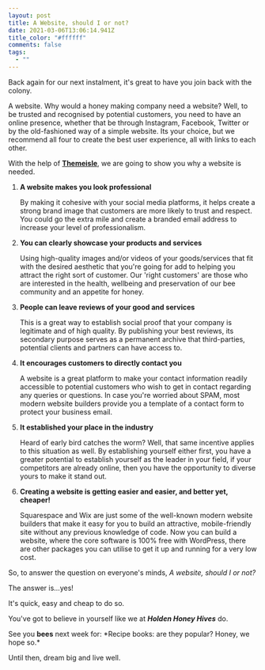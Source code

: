 ```yaml
---
layout: post
title: A Website, should I or not?
date: 2021-03-06T13:06:14.941Z
title_color: "#ffffff"
comments: false
tags:
  - ""
---
```

Back again for our next instalment, it's great to have you join back with the colony.

A website. Why would a honey making company need a website? Well, to be trusted and recognised by potential customers, you need to have an online presence, whether that be through Instagram, Facebook, Twitter or by the old-fashioned way of a simple website. Its your choice, but we recommend all four to create the best user experience, all with links to each other. 

With the help of **[Themeisle](https://themeisle.com/blog/do-i-need-a-website-for-my-business/)**, we are going to show you why a website is needed.

1. **A website makes you look professional**

   By making it cohesive with your social media platforms, it helps create a strong brand image that customers are more likely to trust and respect. You could go the extra mile and create a branded email address to increase your level of professionalism.
2. **You can clearly showcase your products and services**

   Using high-quality images and/or videos of your goods/services that fit with the desired aesthetic that you're going for add to helping you attract the right sort of customer. Our 'right customers' are those who are interested in the health, wellbeing and preservation of our bee community and an appetite for honey. 
3. **People can leave reviews of your good and services**

   This is a great way to establish social proof that your company is legitimate and of high quality. By publishing your best reviews, its secondary purpose serves as a permanent archive that third-parties, potential clients and partners can have access to. 
4. **It encourages customers to directly contact you**

   A website is a great platform to make your contact information readily accessible to potential customers who wish to get in contact regarding any queries or questions. In case you're worried about SPAM, most modern website builders provide you a template of a contact form to protect your business email.
5. **It established your place in the industry**

   Heard of early bird catches the worm? Well, that same incentive applies to this situation as well. By establishing yourself either first, you have a greater potential to establish yourself as the leader in your field, if your competitors are already online, then you have the opportunity to diverse yours to make it stand out. 
6. **Creating a website is getting easier and easier, and better yet, cheaper!**

   Squarespace and Wix are just some of the well-known modern website builders that make it easy for you to build an attractive, mobile-friendly site without any previous knowledge of code. Now you can build a website, where the core software is 100% free with WordPress, there are other packages you can utilise to get it up and running for a very low cost.

So, to answer the question on everyone's minds, *A website, should I or not?* 

The answer is...yes!

It's quick, easy and cheap to do so. 

You've got to believe in yourself like we at ***Holden Honey Hives*** do.

See you **bees** next week for: *Recipe books: are they popular? Honey, we hope so.\*

Until then, dream big and live well.